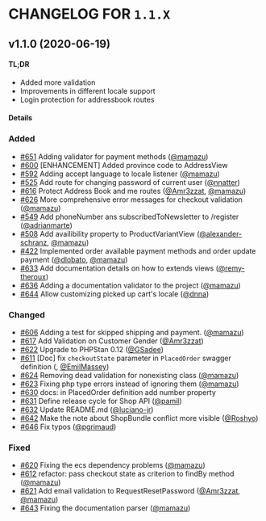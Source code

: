 # CHANGELOG FOR `1.1.X`

## v1.1.0 (2020-06-19)

#### TL;DR

- Added more validation
- Improvements in different locale support
- Login protection for addressbook routes

#### Details

### Added
- [#651](https://github.com/Sylius/SyliusShopApiPlugin/issues/651) Adding validator for payment methods ([@mamazu](https://github.com/mamazu))
- [#600](https://github.com/Sylius/ShopApiPlugin/issues/600) [ENHANCEMENT] Added province code to AddressView
- [#592](https://github.com/Sylius/ShopApiPlugin/issues/592) Adding accept language to locale listener ([@mamazu](https://github.com/mamazu))
- [#525](https://github.com/Sylius/ShopApiPlugin/issues/525) Add route for changing password of current user ([@nnatter](https://github.com/nnatter))
- [#616](https://github.com/Sylius/ShopApiPlugin/issues/616) Protect Address Book and me routes ([@Amr3zzat](https://github.com/Amr3zzat), [@mamazu](https://github.com/mamazu))
- [#626](https://github.com/Sylius/ShopApiPlugin/issues/626) More comprehensive error messages for checkout validation ([@mamazu](https://github.com/mamazu))
- [#549](https://github.com/Sylius/ShopApiPlugin/issues/549) Add phoneNumber ans subscribedToNewsletter to /register ([@adrianmarte](https://github.com/adrianmarte))
- [#508](https://github.com/Sylius/ShopApiPlugin/issues/508) Add availibility property to ProductVariantView ([@alexander-schranz](https://github.com/alexander-schranz), [@mamazu](https://github.com/mamazu))
- [#422](https://github.com/Sylius/ShopApiPlugin/issues/422) Implemented order available payment methods and order update payment ([@dlobato](https://github.com/dlobato), [@mamazu](https://github.com/mamazu))
- [#633](https://github.com/Sylius/ShopApiPlugin/issues/633) Add documentation details on how to extends views ([@remy-theroux](https://github.com/remy-theroux))
- [#636](https://github.com/Sylius/ShopApiPlugin/issues/636) Adding a documentation validator to the project ([@mamazu](https://github.com/mamazu))
- [#644](https://github.com/Sylius/ShopApiPlugin/issues/644) Allow customizing picked up cart's locale ([@dnna](https://github.com/dnna))

### Changed
- [#606](https://github.com/Sylius/ShopApiPlugin/issues/606) Adding a test for skipped shipping and payment. ([@mamazu](https://github.com/mamazu))
- [#617](https://github.com/Sylius/ShopApiPlugin/issues/617) Add Validation on Customer Gender ([@Amr3zzat](https://github.com/Amr3zzat))
- [#622](https://github.com/Sylius/ShopApiPlugin/issues/622) Upgrade to PHPStan 0.12 ([@GSadee](https://github.com/GSadee))
- [#611](https://github.com/Sylius/ShopApiPlugin/issues/611) [Doc] fix `checkoutState` parameter in `PlacedOrder` swagger definition (, [@EmilMassey](https://github.com/EmilMassey))
- [#624](https://github.com/Sylius/ShopApiPlugin/issues/624) Removing dead validation for nonexisting class ([@mamazu](https://github.com/mamazu))
- [#623](https://github.com/Sylius/ShopApiPlugin/issues/623) Fixing php type errors instead of ignoring them ([@mamazu](https://github.com/mamazu))
- [#630](https://github.com/Sylius/ShopApiPlugin/issues/630) docs: in PlacedOrder definition add number property
- [#631](https://github.com/Sylius/ShopApiPlugin/issues/631) Define release cycle for Shop API ([@pamil](https://github.com/pamil))
- [#632](https://github.com/Sylius/ShopApiPlugin/issues/632) Update README.md ([@luciano-jr](https://github.com/luciano-jr))
- [#642](https://github.com/Sylius/ShopApiPlugin/issues/642) Make the note about ShopBundle conflict more visible ([@Roshyo](https://github.com/Roshyo))
- [#646](https://github.com/Sylius/ShopApiPlugin/issues/646) Fix typos ([@pgrimaud](https://github.com/pgrimaud))

### Fixed
- [#620](https://github.com/Sylius/ShopApiPlugin/issues/620) Fixing the ecs dependency problems ([@mamazu](https://github.com/mamazu))
- [#612](https://github.com/Sylius/ShopApiPlugin/issues/612) refactor: pass checkout state as criterion to findBy method ([@mamazu](https://github.com/mamazu))
- [#621](https://github.com/Sylius/ShopApiPlugin/issues/621) Add email validation to RequestResetPassword ([@Amr3zzat](https://github.com/Amr3zzat), [@mamazu](https://github.com/mamazu))
- [#643](https://github.com/Sylius/ShopApiPlugin/issues/643) Fixing the documentation parser ([@mamazu](https://github.com/mamazu))
